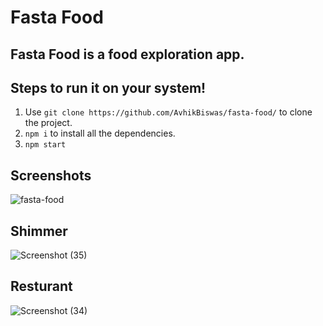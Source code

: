 # Fasta Food

## Fasta Food is a food exploration app.

## Steps to run it on your system!


1. Use `git clone https://github.com/AvhikBiswas/fasta-food/` to clone the project.
2. `npm i` to install all the dependencies.
3. `npm start`

## Screenshots

![fasta-food](https://github.com/AvhikBiswas/fasta-food/assets/82642119/5736d813-b775-4b90-bdb3-bf5ec3410ca9)

## Shimmer

![Screenshot (35)](https://github.com/AvhikBiswas/fasta-food/assets/82642119/eafb0a40-b8e5-4591-82f0-fec126b83afc)


## Resturant

![Screenshot (34)](https://github.com/AvhikBiswas/fasta-food/assets/82642119/37cf3726-d28a-4600-a791-0f9b1b4cf94c)
